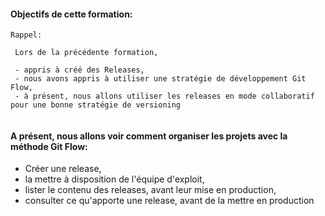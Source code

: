 
#### Objectifs de cette formation:
```
Rappel:

 Lors de la précédente formation,
 
 - appris à créé des Releases,
 - nous avons appris à utiliser une stratégie de développement Git Flow,
 - à présent, nous allons utiliser les releases en mode collaboratif pour une bonne stratégie de versioning
 
 ```
 


#### A présent, nous allons voir comment organiser les projets avec la méthode Git Flow: 

- Créer une release, 
- la mettre à disposition de l'équipe d'exploit,
- lister le contenu des releases, avant leur mise en production,
- consulter ce qu'apporte une release, avant de la mettre en production



